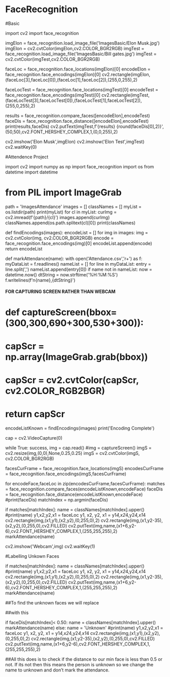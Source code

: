 # FaceRecognition


#Basic


import cv2
import face_recognition
 
imgElon = face_recognition.load_image_file('ImagesBasic/Elon Musk.jpg')
imgElon = cv2.cvtColor(imgElon,cv2.COLOR_BGR2RGB)
imgTest = face_recognition.load_image_file('ImagesBasic/Bill gates.jpg')
imgTest = cv2.cvtColor(imgTest,cv2.COLOR_BGR2RGB)
 
faceLoc = face_recognition.face_locations(imgElon)[0]
encodeElon = face_recognition.face_encodings(imgElon)[0]
cv2.rectangle(imgElon,(faceLoc[3],faceLoc[0]),(faceLoc[1],faceLoc[2]),(255,0,255),2)
 
faceLocTest = face_recognition.face_locations(imgTest)[0]
encodeTest = face_recognition.face_encodings(imgTest)[0]
cv2.rectangle(imgTest,(faceLocTest[3],faceLocTest[0]),(faceLocTest[1],faceLocTest[2]),(255,0,255),2)
 
results = face_recognition.compare_faces([encodeElon],encodeTest)
faceDis = face_recognition.face_distance([encodeElon],encodeTest)
print(results,faceDis)
cv2.putText(imgTest,f'{results} {round(faceDis[0],2)}',(50,50),cv2.FONT_HERSHEY_COMPLEX,1,(0,0,255),2)
 
cv2.imshow('Elon Musk',imgElon)
cv2.imshow('Elon Test',imgTest)
cv2.waitKey(0)



#Attendence Project

import cv2
import numpy as np
import face_recognition
import os
from datetime import datetime
# from PIL import ImageGrab
 
path = 'ImagesAttendance'
images = []
classNames = []
myList = os.listdir(path)
print(myList)
for cl in myList:
curImg = cv2.imread(f'{path}/{cl}')
images.append(curImg)
classNames.append(os.path.splitext(cl)[0])
print(classNames)
 
def findEncodings(images):
encodeList = []
for img in images:
img = cv2.cvtColor(img, cv2.COLOR_BGR2RGB)
encode = face_recognition.face_encodings(img)[0]
encodeList.append(encode)
return encodeList
 
def markAttendance(name):
with open('Attendance.csv','r+') as f:
myDataList = f.readlines()
nameList = []
for line in myDataList:
entry = line.split(',')
nameList.append(entry[0])
if name not in nameList:
now = datetime.now()
dtString = now.strftime('%H:%M:%S')
f.writelines(f'n{name},{dtString}')
 
#### FOR CAPTURING SCREEN RATHER THAN WEBCAM
# def captureScreen(bbox=(300,300,690+300,530+300)):
#     capScr = np.array(ImageGrab.grab(bbox))
#     capScr = cv2.cvtColor(capScr, cv2.COLOR_RGB2BGR)
#     return capScr
 
encodeListKnown = findEncodings(images)
print('Encoding Complete')
 
cap = cv2.VideoCapture(0)
 
while True:
success, img = cap.read()
#img = captureScreen()
imgS = cv2.resize(img,(0,0),None,0.25,0.25)
imgS = cv2.cvtColor(imgS, cv2.COLOR_BGR2RGB)
 
facesCurFrame = face_recognition.face_locations(imgS)
encodesCurFrame = face_recognition.face_encodings(imgS,facesCurFrame)
 
for encodeFace,faceLoc in zip(encodesCurFrame,facesCurFrame):
matches = face_recognition.compare_faces(encodeListKnown,encodeFace)
faceDis = face_recognition.face_distance(encodeListKnown,encodeFace)
#print(faceDis)
matchIndex = np.argmin(faceDis)
 
if matches[matchIndex]:
name = classNames[matchIndex].upper()
#print(name)
y1,x2,y2,x1 = faceLoc
y1, x2, y2, x1 = y1*4,x2*4,y2*4,x1*4
cv2.rectangle(img,(x1,y1),(x2,y2),(0,255,0),2)
cv2.rectangle(img,(x1,y2-35),(x2,y2),(0,255,0),cv2.FILLED)
cv2.putText(img,name,(x1+6,y2-6),cv2.FONT_HERSHEY_COMPLEX,1,(255,255,255),2)
markAttendance(name)
 
cv2.imshow('Webcam',img)
cv2.waitKey(1)


#Labelling Unkown Faces

if matches[matchIndex]:
    name = classNames[matchIndex].upper()
    #print(name)
    y1,x2,y2,x1 = faceLoc
    y1, x2, y2, x1 = y1*4,x2*4,y2*4,x1*4
    cv2.rectangle(img,(x1,y1),(x2,y2),(0,255,0),2)
    cv2.rectangle(img,(x1,y2-35),(x2,y2),(0,255,0),cv2.FILLED)
    cv2.putText(img,name,(x1+6,y2-6),cv2.FONT_HERSHEY_COMPLEX,1,(255,255,255),2)
    markAttendance(name)
    
    
##To find the unknown faces we will replace

##with this


if faceDis[matchIndex]< 0.50:
    name = classNames[matchIndex].upper()
    markAttendance(name)
else: name = 'Unknown'
#print(name)
y1,x2,y2,x1 = faceLoc
y1, x2, y2, x1 = y1*4,x2*4,y2*4,x1*4
cv2.rectangle(img,(x1,y1),(x2,y2),(0,255,0),2)
cv2.rectangle(img,(x1,y2-35),(x2,y2),(0,255,0),cv2.FILLED)
cv2.putText(img,name,(x1+6,y2-6),cv2.FONT_HERSHEY_COMPLEX,1,(255,255,255),2)

##All this does is to check if the distance to our min face is less than 0.5 or not. If its not then this means the person is unknown so we change the name to unknown and don’t mark the attendance.

    

